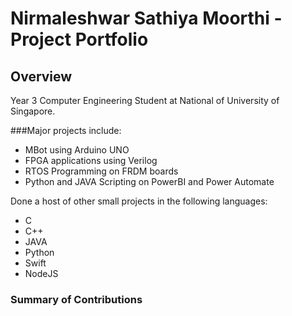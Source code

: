 # Nirmaleshwar Sathiya Moorthi - Project Portfolio

## Overview

Year 3 Computer Engineering Student at National of University of Singapore.

###Major projects include:
- MBot using Arduino UNO
- FPGA applications using Verilog
- RTOS Programming on FRDM boards
- Python and JAVA Scripting on PowerBI and Power Automate

Done a host of other small projects in the following languages:
- C
- C++
- JAVA
- Python
- Swift
- NodeJS

### Summary of Contributions
